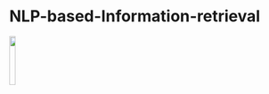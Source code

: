 # NLP-based-Information-retrieval


 <image src="https://user-images.githubusercontent.com/89546195/232586030-b2473989-c50a-467d-ad70-47780161a430.png" width=15% height=15%>



